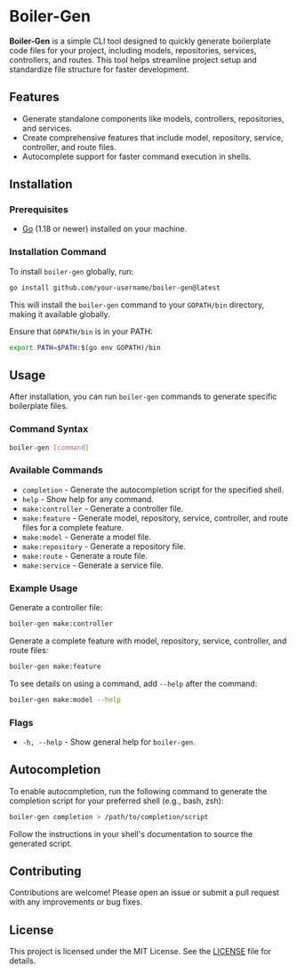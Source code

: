# Boiler-Gen

**Boiler-Gen** is a simple CLI tool designed to quickly generate boilerplate code files for your project, including models, repositories, services, controllers, and routes. This tool helps streamline project setup and standardize file structure for faster development.

## Features

- Generate standalone components like models, controllers, repositories, and services.
- Create comprehensive features that include model, repository, service, controller, and route files.
- Autocomplete support for faster command execution in shells.

## Installation

### Prerequisites

- [Go](https://golang.org/doc/install) (1.18 or newer) installed on your machine.

### Installation Command

To install `boiler-gen` globally, run:

```bash
go install github.com/your-username/boiler-gen@latest
```

This will install the `boiler-gen` command to your `GOPATH/bin` directory, making it available globally.

Ensure that `GOPATH/bin` is in your PATH:

```bash
export PATH=$PATH:$(go env GOPATH)/bin
```

## Usage

After installation, you can run `boiler-gen` commands to generate specific boilerplate files.

### Command Syntax

```bash
boiler-gen [command]
```

### Available Commands

- `completion`      - Generate the autocompletion script for the specified shell.
- `help`            - Show help for any command.
- `make:controller` - Generate a controller file.
- `make:feature`    - Generate model, repository, service, controller, and route files for a complete feature.
- `make:model`      - Generate a model file.
- `make:repository` - Generate a repository file.
- `make:route`      - Generate a route file.
- `make:service`    - Generate a service file.

### Example Usage

Generate a controller file:

```bash
boiler-gen make:controller
```

Generate a complete feature with model, repository, service, controller, and route files:

```bash
boiler-gen make:feature
```

To see details on using a command, add `--help` after the command:

```bash
boiler-gen make:model --help
```

### Flags

- `-h, --help`   - Show general help for `boiler-gen`.

## Autocompletion

To enable autocompletion, run the following command to generate the completion script for your preferred shell (e.g., bash, zsh):

```bash
boiler-gen completion > /path/to/completion/script
```

Follow the instructions in your shell's documentation to source the generated script.

## Contributing

Contributions are welcome! Please open an issue or submit a pull request with any improvements or bug fixes.

## License

This project is licensed under the MIT License. See the [LICENSE](LICENSE) file for details.
